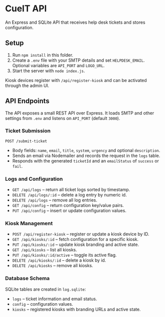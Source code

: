 # CueIT API

An Express and SQLite API that receives help desk tickets and stores configuration.

## Setup
1. Run `npm install` in this folder.
2. Create a `.env` file with your SMTP details and set `HELPDESK_EMAIL`.
   Optional variables are `API_PORT` and `LOGO_URL`.
3. Start the server with `node index.js`.

Kiosk devices register with `/api/register-kiosk` and can be activated through the admin UI.

## API Endpoints

The API exposes a small REST API over Express. It loads SMTP and other
settings from `.env` and listens on `API_PORT` (default `3000`).

### Ticket Submission

`POST /submit-ticket`

- Body fields: `name`, `email`, `title`, `system`, `urgency` and optional
  `description`.
- Sends an email via Nodemailer and records the request in the `logs` table.
- Responds with the generated `ticketId` and an `emailStatus` of `success` or
  `fail`.

### Logs and Configuration

- `GET /api/logs` – return all ticket logs sorted by timestamp.
- `DELETE /api/logs/:id` – delete a log entry by numeric id.
- `DELETE /api/logs` – remove all log entries.
- `GET /api/config` – return configuration key/value pairs.
- `PUT /api/config` – insert or update configuration values.

### Kiosk Management

- `POST /api/register-kiosk` – register or update a kiosk device by ID.
- `GET /api/kiosks/:id` – fetch configuration for a specific kiosk.
- `PUT /api/kiosks/:id` – update kiosk branding and active state.
- `GET /api/kiosks` – list all kiosks.
- `PUT /api/kiosks/:id/active` – toggle its active flag.
- `DELETE /api/kiosks/:id` – delete a kiosk by id.
- `DELETE /api/kiosks` – remove all kiosks.

### Database Schema

SQLite tables are created in `log.sqlite`:

- `logs` – ticket information and email status.
- `config` – configuration values.
- `kiosks` – registered kiosks with branding URLs and active state.
